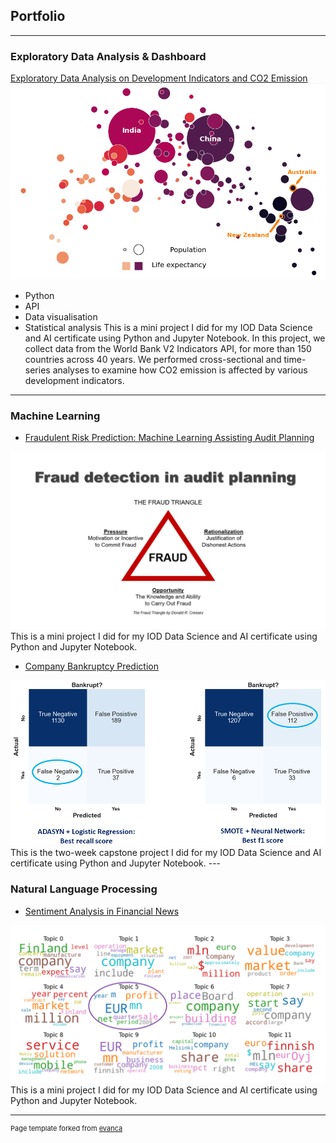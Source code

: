 ## Portfolio

---

### Exploratory Data Analysis & Dashboard

[Exploratory Data Analysis on Development Indicators and CO2 Emission](https://github.com/dottieshuangzhang/world-bank_data-analysis)
<img src="images/wbdata_dashboard.PNG"/>
- Python
- API
- Data visualisation
- Statistical analysis
This is a mini project I did for my IOD Data Science and AI certificate using Python and Jupyter Notebook. In this project, we collect data from the World Bank V2 Indicators API, for more than 150 countries across 40 years. We performed cross-sectional and time-series analyses to examine how CO2 emission is affected by various development indicators. 

---

### Machine Learning

- [Fraudulent Risk Prediction: Machine Learning Assisting Audit Planning](https://github.com/dottieshuangzhang/audit-risk_prediction)
<img src="images/fraud%20triangle.PNG"/>
 This is a mini project I did for my IOD Data Science and AI certificate using Python and Jupyter Notebook.


- [Company Bankruptcy Prediction](https://github.com/dottieshuangzhang/company-bankruptcy_prediction)
<img src="images/bankruptcy%20prediciton.PNG"/>
This is the two-week capstone project I did for my IOD Data Science and AI certificate using Python and Jupyter Notebook. 
---

### Natural Language Processing
- [Sentiment Analysis in Financial News](https://github.com/dottieshuangzhang/financial-news_sentiment-analysis)
<img src="images/word%20cloud.PNG"/>
This is a mini project I did for my IOD Data Science and AI certificate using Python and Jupyter Notebook. 

---
<p style="font-size:11px">Page template forked from <a href="https://github.com/evanca/quick-portfolio">evanca</a></p>
<!-- Remove above link if you don't want to attibute -->
